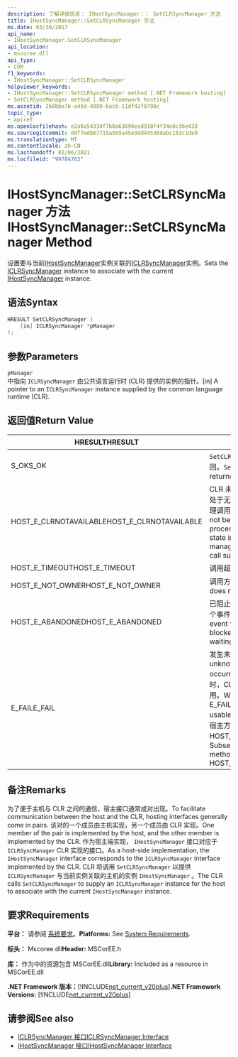 ```yaml
---
description: 了解详细信息： IHostSyncManager：： SetCLRSyncManager 方法
title: IHostSyncManager::SetCLRSyncManager 方法
ms.date: 03/30/2017
api_name:
- IHostSyncManager.SetCLRSyncManager
api_location:
- mscoree.dll
api_type:
- COM
f1_keywords:
- IHostSyncManager::SetCLRSyncManager
helpviewer_keywords:
- IHostSyncManager::SetCLRSyncManager method [.NET Framework hosting]
- SetCLRSyncManager method [.NET Framework hosting]
ms.assetid: 2b8bbe76-a45d-4989-bacb-11df42f8798c
topic_type:
- apiref
ms.openlocfilehash: e2a6a54334f7b8a63696ead918f4f34e0c36e438
ms.sourcegitcommit: ddf7edb67715a5b9a45e3dd44536dabc153c1de0
ms.translationtype: MT
ms.contentlocale: zh-CN
ms.lasthandoff: 02/06/2021
ms.locfileid: "99784703"
---
```

# <a name="ihostsyncmanagersetclrsyncmanager-method"></a><span data-ttu-id="e32fb-103">IHostSyncManager::SetCLRSyncManager 方法</span><span class="sxs-lookup"><span data-stu-id="e32fb-103">IHostSyncManager::SetCLRSyncManager Method</span></span>

<span data-ttu-id="e32fb-104">设置要与当前[IHostSyncManager](ihostsyncmanager-interface.md)实例关联的[ICLRSyncManager](iclrsyncmanager-interface.md)实例。</span><span class="sxs-lookup"><span data-stu-id="e32fb-104">Sets the [ICLRSyncManager](iclrsyncmanager-interface.md) instance to associate with the current [IHostSyncManager](ihostsyncmanager-interface.md) instance.</span></span>  
  
## <a name="syntax"></a><span data-ttu-id="e32fb-105">语法</span><span class="sxs-lookup"><span data-stu-id="e32fb-105">Syntax</span></span>  
  
```cpp  
HRESULT SetCLRSyncManager (  
    [in] ICLRSyncManager *pManager  
);  
```  
  
## <a name="parameters"></a><span data-ttu-id="e32fb-106">参数</span><span class="sxs-lookup"><span data-stu-id="e32fb-106">Parameters</span></span>  

 `pManager`  
 <span data-ttu-id="e32fb-107">中指向 `ICLRSyncManager` 由公共语言运行时 (CLR) 提供的实例的指针。</span><span class="sxs-lookup"><span data-stu-id="e32fb-107">[in] A pointer to an `ICLRSyncManager` instance supplied by the common language runtime (CLR).</span></span>  
  
## <a name="return-value"></a><span data-ttu-id="e32fb-108">返回值</span><span class="sxs-lookup"><span data-stu-id="e32fb-108">Return Value</span></span>  
  
|<span data-ttu-id="e32fb-109">HRESULT</span><span class="sxs-lookup"><span data-stu-id="e32fb-109">HRESULT</span></span>|<span data-ttu-id="e32fb-110">说明</span><span class="sxs-lookup"><span data-stu-id="e32fb-110">Description</span></span>|  
|-------------|-----------------|  
|<span data-ttu-id="e32fb-111">S_OK</span><span class="sxs-lookup"><span data-stu-id="e32fb-111">S_OK</span></span>|<span data-ttu-id="e32fb-112">`SetCLRSyncManager` 已成功返回。</span><span class="sxs-lookup"><span data-stu-id="e32fb-112">`SetCLRSyncManager` returned successfully.</span></span>|  
|<span data-ttu-id="e32fb-113">HOST_E_CLRNOTAVAILABLE</span><span class="sxs-lookup"><span data-stu-id="e32fb-113">HOST_E_CLRNOTAVAILABLE</span></span>|<span data-ttu-id="e32fb-114">CLR 未加载到进程中，或 CLR 处于无法运行托管代码或成功处理调用的状态。</span><span class="sxs-lookup"><span data-stu-id="e32fb-114">The CLR has not been loaded into a process, or the CLR is in a state in which it cannot run managed code or process the call successfully.</span></span>|  
|<span data-ttu-id="e32fb-115">HOST_E_TIMEOUT</span><span class="sxs-lookup"><span data-stu-id="e32fb-115">HOST_E_TIMEOUT</span></span>|<span data-ttu-id="e32fb-116">调用超时。</span><span class="sxs-lookup"><span data-stu-id="e32fb-116">The call timed out.</span></span>|  
|<span data-ttu-id="e32fb-117">HOST_E_NOT_OWNER</span><span class="sxs-lookup"><span data-stu-id="e32fb-117">HOST_E_NOT_OWNER</span></span>|<span data-ttu-id="e32fb-118">调用方不拥有该锁。</span><span class="sxs-lookup"><span data-stu-id="e32fb-118">The caller does not own the lock.</span></span>|  
|<span data-ttu-id="e32fb-119">HOST_E_ABANDONED</span><span class="sxs-lookup"><span data-stu-id="e32fb-119">HOST_E_ABANDONED</span></span>|<span data-ttu-id="e32fb-120">已阻止的线程或纤程正在等待某个事件时，该事件被取消。</span><span class="sxs-lookup"><span data-stu-id="e32fb-120">An event was canceled while a blocked thread or fiber was waiting on it.</span></span>|  
|<span data-ttu-id="e32fb-121">E_FAIL</span><span class="sxs-lookup"><span data-stu-id="e32fb-121">E_FAIL</span></span>|<span data-ttu-id="e32fb-122">发生未知的灾难性故障。</span><span class="sxs-lookup"><span data-stu-id="e32fb-122">An unknown catastrophic failure occurred.</span></span> <span data-ttu-id="e32fb-123">当方法返回 E_FAIL 时，CLR 在该进程内将不再可用。</span><span class="sxs-lookup"><span data-stu-id="e32fb-123">When a method returns E_FAIL, the CLR is no longer usable within the process.</span></span> <span data-ttu-id="e32fb-124">对宿主方法的后续调用会返回 HOST_E_CLRNOTAVAILABLE。</span><span class="sxs-lookup"><span data-stu-id="e32fb-124">Subsequent calls to hosting methods return HOST_E_CLRNOTAVAILABLE.</span></span>|  
  
## <a name="remarks"></a><span data-ttu-id="e32fb-125">备注</span><span class="sxs-lookup"><span data-stu-id="e32fb-125">Remarks</span></span>  

 <span data-ttu-id="e32fb-126">为了便于主机与 CLR 之间的通信，宿主接口通常成对出现。</span><span class="sxs-lookup"><span data-stu-id="e32fb-126">To facilitate communication between the host and the CLR, hosting interfaces generally come in pairs.</span></span> <span data-ttu-id="e32fb-127">该对的一个成员由主机实现，另一个成员由 CLR 实现。</span><span class="sxs-lookup"><span data-stu-id="e32fb-127">One member of the pair is implemented by the host, and the other member is implemented by the CLR.</span></span> <span data-ttu-id="e32fb-128">作为宿主端实现， `IHostSyncManager` 接口对应于 `ICLRSyncManager` CLR 实现的接口。</span><span class="sxs-lookup"><span data-stu-id="e32fb-128">As a host-side implementation, the `IHostSyncManager` interface corresponds to the `ICLRSyncManager` interface implemented by the CLR.</span></span> <span data-ttu-id="e32fb-129">CLR 将调用 `SetCLRSyncManager` 以提供 `ICLRSyncManager` 与当前实例关联的主机的实例 `IHostSyncManager` 。</span><span class="sxs-lookup"><span data-stu-id="e32fb-129">The CLR calls `SetCLRSyncManager` to supply an `ICLRSyncManager` instance for the host to associate with the current `IHostSyncManager` instance.</span></span>  
  
## <a name="requirements"></a><span data-ttu-id="e32fb-130">要求</span><span class="sxs-lookup"><span data-stu-id="e32fb-130">Requirements</span></span>  

 <span data-ttu-id="e32fb-131">**平台：** 请参阅 [系统要求](../../get-started/system-requirements.md)。</span><span class="sxs-lookup"><span data-stu-id="e32fb-131">**Platforms:** See [System Requirements](../../get-started/system-requirements.md).</span></span>  
  
 <span data-ttu-id="e32fb-132">**标头：** Mscoree.dll</span><span class="sxs-lookup"><span data-stu-id="e32fb-132">**Header:** MSCorEE.h</span></span>  
  
 <span data-ttu-id="e32fb-133">**库：** 作为中的资源包含 MSCorEE.dll</span><span class="sxs-lookup"><span data-stu-id="e32fb-133">**Library:** Included as a resource in MSCorEE.dll</span></span>  
  
 <span data-ttu-id="e32fb-134">**.NET Framework 版本：**[!INCLUDE[net_current_v20plus](../../../../includes/net-current-v20plus-md.md)]</span><span class="sxs-lookup"><span data-stu-id="e32fb-134">**.NET Framework Versions:** [!INCLUDE[net_current_v20plus](../../../../includes/net-current-v20plus-md.md)]</span></span>  
  
## <a name="see-also"></a><span data-ttu-id="e32fb-135">请参阅</span><span class="sxs-lookup"><span data-stu-id="e32fb-135">See also</span></span>

- [<span data-ttu-id="e32fb-136">ICLRSyncManager 接口</span><span class="sxs-lookup"><span data-stu-id="e32fb-136">ICLRSyncManager Interface</span></span>](iclrsyncmanager-interface.md)
- [<span data-ttu-id="e32fb-137">IHostSyncManager 接口</span><span class="sxs-lookup"><span data-stu-id="e32fb-137">IHostSyncManager Interface</span></span>](ihostsyncmanager-interface.md)

